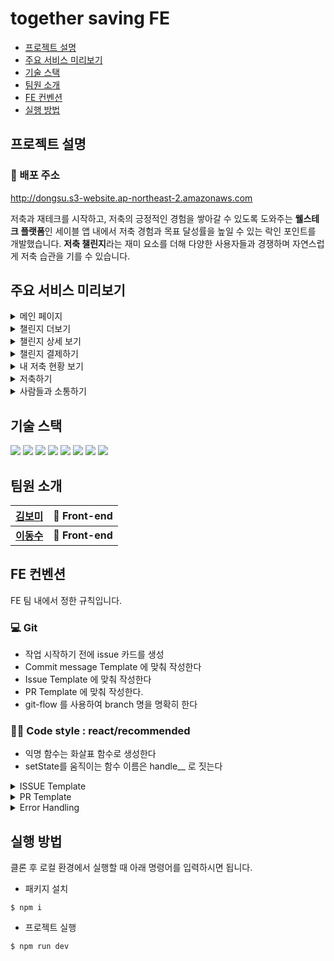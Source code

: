 # together saving FE

- [프로젝트 설명](#프로젝트-설명)
- [주요 서비스 미리보기](#주요-서비스-미리보기)
- [기술 스택](#기술-스택)
- [팀원 소개](#팀원-소개)
- [FE 컨벤션](#FE-컨벤션)
- [실행 방법](#실행-방법)

## 프로젝트 설명

### 🔗 배포 주소

http://dongsu.s3-website.ap-northeast-2.amazonaws.com

저축과 재테크를 시작하고, 저축의 긍정적인 경험을 쌓아갈 수 있도록 도와주는 **웰스테크 플랫폼**인 세이블 앱 내에서 저축 경험과
목표 달성률을 높일 수 있는 락인 포인트를 개발했습니다. **저축 챌린지**라는 재미 요소를 더해 다양한 사용자들과 경쟁하며
자연스럽게 저축 습관을 기를 수 있습니다.

## 주요 서비스 미리보기

<details>
  <summary>메인 페이지</summary>
  <img src="https://user-images.githubusercontent.com/56878724/154066742-51e318ac-f161-41a8-b9e4-0db47557bd69.gif" width="300px" height="600px"/>
</details>
<details>
  <summary>챌린지 더보기</summary>
  <img src="https://user-images.githubusercontent.com/56878724/154068250-565e7576-94e7-4460-b909-c12a2694b243.gif" width="300px" height="600px"/>
</details>
<details>
  <summary>챌린지 상세 보기</summary>
  <img src="https://user-images.githubusercontent.com/87749134/154067439-9ae6cd68-5dea-4825-b601-65b1b00706cf.gif" width="300" height="600" />
</details>
<details>
  <summary>챌린지 결제하기</summary>
  <img src="https://user-images.githubusercontent.com/87749134/154067429-f4ea2782-9463-47a2-b50e-20750eb74187.gif" width="300" height="600" />
</details>
<details>
  <summary>내 저축 현황 보기</summary>
  <img src="https://user-images.githubusercontent.com/56878724/154067889-67a72e7b-7415-46ca-b1ed-d0bef953d2d1.gif" width="300px" height="600px"/>
</details>
<details>
  <summary>저축하기</summary>
  <img src="https://user-images.githubusercontent.com/56878724/154068080-d5c45f30-c48a-49c5-83d1-6f7e379c6fe4.gif" width="300px" height="600px"/>
</details>
<details>
  <summary>사람들과 소통하기</summary>
  <img src="https://user-images.githubusercontent.com/56878724/154065767-ecfda021-29d6-4801-b541-682a8a628f92.gif" width="600px" height="600px"/>
</details>

## 기술 스택

<div id="a">
  <img src="https://img.shields.io/badge/front-react%20and%20hooks-61DAFB?style=for-the-badge&logo=react&logoColor=61DAFB">
  <img src="https://img.shields.io/badge/front-styled--components-DB7093?style=for-the-badge&logo=styled-components&logoColor=DB7093">
  <img src="https://img.shields.io/badge/front-Redux-764ABC?style=for-the-badge&logo=redux&logoColor=764ABC">
  <img src="https://img.shields.io/badge/front-Redux--thunk-764ABC?style=for-the-badge&logo=redux&logoColor=764ABC">
  <img src="https://img.shields.io/badge/front-axios-945DD6?style=for-the-badge&logo=axios&logoColor=945DD6">
  <img src="https://img.shields.io/badge/front-webpack-8DD6F9?style=for-the-badge&logo=webpack&logoColor=8DD6F9">
  <img src="https://img.shields.io/badge/front-babel-F9DC3E?style=for-the-badge&logo=babel&logoColor=F9DC3E">
  <img src="https://img.shields.io/badge/deploy-amazon%20aws-232F3E?style=for-the-badge&logo=amazonaws&logoColor=#232F3E">
</div>

## 팀원 소개

| [김보미](https://github.com/bxxmi)         | 🎨 Front-end     |
| ------------------------------------------ | ---------------- |
| **[이동수](https://github.com/sonicce99)** | **🎨 Front-end** |

## FE 컨벤션

FE 팀 내에서 정한 규칙입니다.

### 💻 Git

- 작업 시작하기 전에 issue 카드를 생성
- Commit message Template 에 맞춰 작성한다
- Issue Template 에 맞춰 작성한다
- PR Template 에 맞춰 작성한다.
- git-flow 를 사용하여 branch 명을 명확히 한다

### 💅🏻 Code style : react/recommended

- 익명 함수는 화살표 함수로 생성한다
- setState를 움직이는 함수 이름은 handle\_\_ 로 짓는다

<details>
<summary>ISSUE Template</summary>
  <img width="900" alt="스크린샷 2022-02-15 오후 9 27 05" src="https://user-images.githubusercontent.com/87749134/154062487-c8618580-daa0-407f-a37d-013e09e53644.png">
</details>

<details>
<summary>PR Template</summary>
  <img width="800" alt="스크린샷 2022-02-15 오후 9 28 35" src="https://user-images.githubusercontent.com/87749134/154062493-6510c89f-caed-4cd6-80d0-a32d9a346928.png">
</details>

<details>
<summary>Error Handling</summary>
<img width="800" alt="스크린샷 2022-02-15 오후 10 19 18" src="https://user-images.githubusercontent.com/87749134/154070019-49a2ceba-99dc-4b10-9630-0784d89166b5.png">
</details>

## 실행 방법

클론 후 로컬 환경에서 실행할 때 아래 명령어를 입력하시면 됩니다.

- 패키지 설치

```
$ npm i
```

- 프로젝트 실행

```
$ npm run dev
```
